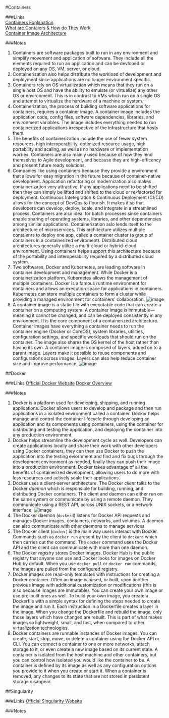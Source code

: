 #Containers

###Links                                                                                                                                                                        
[Containers Explanation](https://cloud.google.com/learn/what-are-containers)                                                                                                                              
[What are Contaiers & How do They Work](https://www.ridge.co/blog/what-are-containers/#what-exactly-is-a-container)                                                                                       
[Container Image Architecture](https://www.aquasec.com/cloud-native-academy/container-security/container-images/#What-is-Docker-Hub?)

###Notes
1. Containers are software packages built to run in any environment and simplify movement and application of software. They include all the elements required to run an application and can be devloped or deployed on any OS, VM, server, or cloud.
2. Containerization also helps distribute the workload of development and deployment since applications are no longer environment specific.
3. Containers rely on OS virtualization which means that they run on a single host OS and have the ability to emulate (or virtualize) any other OS or environment. This is in contrast to VMs which run on a single OS and attempt to virtualize the hardware of a machine or system.
4. Containerization, the process of building software applications for containers, requires a container image. A container image includes the application code, config files, software dependencies, libraries, and environment variables. The image includes everything needed to run containerized applications irrespective of the infrastructure that hosts them.
5. The benefits of containerization include the use of fewer system resources, high interoperability, optimized resource usage, high portability and scaling, as well as no hardware or implementation worries. Containers are also mainly used because of how they lend themselves to Agile development, and because they are high-efficency and present future ready solutions.
6. Companies like using containers because they provide a environment that allows for easy migration in the future because of container-native development. Application refactoring or modernization also makes containerization very attractive. If any applications need to be shifted then they can simply be lifted and shifted to the cloud or re-factored for deployment. Continuous Intetegration & Continuous Deployment (CI/CD) allows for the concept of DevOps to flourish. It makes it so that developers can develop, deploy, scale, and integrate in a streamlined process. Containers are also ideal for batch processes since containers enable sharing of operating systems, libraries, and other dependencies among similar applications. Containerization aslo lends itself to the architecture of microservices. This architecture utilizes multiple contaienrs to deploy one app, called a container cluster (a group of containers in a containerized enviroment). Distributed cloud architectures generally utilize a multi-cloud or hybrid-cloud environment. Using containers helps support this architecture because of the portability and interoperability required by a distributed cloud system.
7. Two softwares, Docker and Kubernetes, are leading software in container development and management. While Docker is a containerization platform, Kubernetes allows the management of multiple containers. Docker is a famous runtime environment for containers and allows an execution space for applications in containers. Kubernetes can store multiple containers to form a cluster while providing a managed environment for containers’ collaboration.
![image](https://github.com/agoel11/KEYS2023/assets/81878922/96f6aa35-3ca9-4e01-9cb2-30159214d170)
8. A container image is a static file with executable code that can create a container on a computing system. A container image is immutable—meaning it cannot be changed, and can be deployed consistently in any environment. It is the core component of a containerized architecture. Container images have everything a container needs to run the container engine (Docker or CoreOS), system libraries, utilities, configuration settings, and specific workloads that should run on the container. The image also shares the OS kernel of the host rather than having its own. A container image is composed of layers, added on to a parent image. Layers make it possible to reuse components and configurations across images. Layers can also help reduce container size and improve performance.
![image](https://github.com/agoel11/KEYS2023/assets/81878922/cc0ef588-1959-4b37-a700-a6cd65d30ffc)

##Docker

###Links
[Official Docker Website](https://www.docker.com/)
[Docker Overview](https://docs.docker.com/get-started/overview/)

###Notes
1. Docker is a platform used for developing, shipping, and running applications. Docker allows users to develop and package and then run applications in a isolated environment called a container. Docker helps manage and control the container lifecycle through developing an application and its components using containers, using the container for distributing and testing the application, and deploying the container into any production environment.
2. Docker helps streamline the development cycle as well. Developers can create applications locally and share their work with other developers using Docker containers, they can then use Docker to push the application into the testing eviornment and find and fix bugs through the development environment as needed, finally they can push their image into a production environment. Docker takes advantage of all the benefits of containerized development, allowing users to do more with less resources and actively scale their applications.
3. Docker uses a client-server architecture. The Docker *client* talks to the Docker *daemon* which is responsible for building, running, and distributing Docker containers. The client and daemon can either run on the same system or communicate by using a remote daemon. They communicate using a REST API, across UNIX sockets, or a network interface.
![image](https://github.com/agoel11/KEYS2023/assets/81878922/dc5d69ee-d9b6-49fa-8a68-e7c421c1b062)
4. The Docker daemon (`dockerd`) listens for Docker API requests and manages Docker images, containers, networks, and volumes. A daemon can also communicate with other daemons to manage services.
5. The Docker client (`docker`) is the main way users interact with Docker. Commands such as `docker run` aresent by the client to `dockerd` which then carries out the command. The `docker` command uses the Docker API and the client can communicate with more than one daemon.
6. The Docker *registry* stores Docker images. Docker Hub is the public registry that anyone can use and Docker looks for images on Docker Hub by default. When you use `docker pull` or `docker run` commands, the images are pulled from the configured registry.
7. Docker images are read-only templates with instructions for creating a Docker container. Often an image is based, or built, upon another previous image with additional customization or modifications (this is also because images are immutable). You can create your own image or use pre-built ones as well. To build your own image, you create a Dockerfile with a simple syntax for defining the steps needed to create the image and run it. Each instruction in a Dockerfile creates a layer in the image. When you change the Dockerfile and rebuild the image, only those layers which have changed are rebuilt. This is part of what makes images so lightweight, small, and fast, when compared to other virtualization technologies.
8. Docker containers are runnable instances of Docker images. You can create, start, stop, move, or delete a container using the Docker API or CLI. You can connect a container to one or more networks, attach storage to it, or even create a new image based on its current state. A container is isolated from the host machine and other containers, but you can control how isolated you would like the container to be. A container is defined by its image as well as any configuration options you provide to it when you create or start it. When a container is removed, any changes to its state that are not stored in persistent storage disappear. 

##Singularity

###Links
[Official Singularity Website](https://cloud.sylabs.io/)

###Notes
